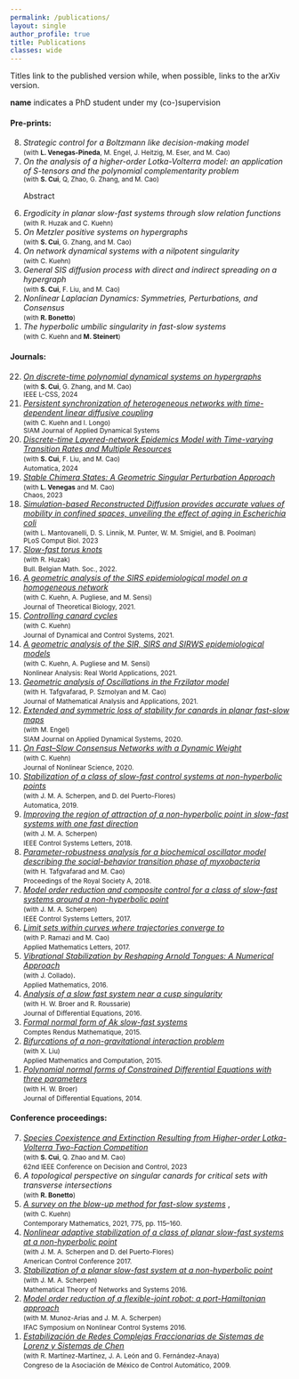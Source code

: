 ```yaml
---
permalink: /publications/
layout: single
author_profile: true
title: Publications
classes: wide
---
```


<style>
.abstract {
  position: relative;
  display: inline-block;
  cursor: pointer;
}

.abstract .abstract-text {
  visibility: hidden;
  width: 700px;
  background-color: #F2EBEA; /* Change background color for better visibility */
  color: black; /* Change text color for better visibility */
  text-align: left;
  font-size: 12px;
  border-radius: 5px;
  padding: 5px;
  position: absolute;
  z-index: 1;
  bottom: 50%; /* Position the tooltip above the text */
  left: 50%;
  margin-left: 5px;
  opacity: 0;
  transition: opacity 0.3s;
  border: .1px solid black; /* Added border for debugging */
}

.abstract:hover .abstract-text {
  visibility: visible;
  opacity: 1;
}
</style>

Titles link to the published version while, when possible, <i class="ai ai-arxiv"></i> links to the arXiv version.<br>

**name** indicates a PhD student under my (co-)supervision

#### Pre-prints:

<ol reversed="">

<!--
<li>
  <em>On the Eigenvalues of Graphs with Mixed Algebraic Structure</em> <br>
  <small>(with **R. Bonetto**) </small>
  </li>
<-->

<!--
<li>
  <em>Networks of Pendula with Diffusive Interactions</em> <br>
  <small>(with **R. Bonetto** and C. Kuehn) </small>
  </li>
<-->
<li>
  <em>Strategic control for a Boltzmann like decision-making model</em> <span><a href="https://arxiv.org/abs/2405.10915" target="_blank" rel="noopener noreferrer"><i class="ai ai-arxiv"></i></a></span><br>
<small>(with <b>L. Venegas-Pineda</b>, M. Engel, J. Heitzig, M. Eser, and M. Cao)</small><br>
  <!--
  <span class="abstract">Abstract
      <span class="abstract-text">We study a prototypical non-polynomial decision-making model for which agents in a population potentially alternate between two consumption strategies, one related to the exploitation of an unlimited but considerably expensive resource and the other a comparably cheaper but restricted and slowly renewable source. In particular, we study a model following a Boltzmann-like exploration policy, enhancing the accuracy at which the exchange rates are captured with respect to classical polynomial approaches by considering sigmoidal functions to represent the cost-profit relation in both exploit strategies. Additionally, given the intrinsic timescale separation between the decision-making process and recovery rates of the renewable resource, we use geometric singular perturbation theory to analyze the model. We further use numerical analysis to determine parameter ranges for which the model undergoes bifurcations. These bifurcations, being related to critical states of the system, are relevant to the fast transitions between strategies. Hence, we design controllers to regulate such rapid transitions by taking advantage of the system's criticality.</span>
    </span>
  -->
  </li> 

 <li>
  <em>On the analysis of a higher-order Lotka-Volterra model: an application of S-tensors and the polynomial complementarity problem</em> <span><a href="https://arxiv.org/abs/2405.18333" target="_blank" rel="noopener noreferrer"><i class="ai ai-arxiv"></i></a></span><br>
<small>(with <b>S. Cui</b>, Q, Zhao, G. Zhang, and M. Cao)</small><br>
    
   <span class="abstract">Abstract
      <span class="abstract-text">It is known that the effect of species' density on species' growth is non-additive in real ecological systems. This challenges the conventional Lotka-Volterra model, where the interactions are always pairwise and their effects are additive. To address this challenge, we introduce HOIs (Higher-Order Interactions) which are able to capture, for example, the indirect effect of one species on a second one correlating to a third species. Towards this end, we propose a general higher-order Lotka-Volterra model. We provide an existence result of a positive equilibrium for a non-homogeneous polynomial equation system with the help of S-tensors. Afterward, by utilizing the latter result, as well as the theory of monotone systems and results from the polynomial complementarity problem, we provide comprehensive results regarding the existence, uniqueness, and stability of the corresponding equilibrium. These results can be regarded as natural extensions of many analogous ones for the classical Lotka-Volterra model, especially in the case of full cooperation, competition among two factions, and pure competition. Finally, illustrative numerical examples are provided to highlight our contributions.
      </span>
  </span>
  
  </li> 

  <li>
  <em>Ergodicity in planar slow-fast systems through slow relation functions </em> <span><a href="https://arxiv.org/abs/2402.16511" target="_blank" rel="noopener noreferrer"><i class="ai ai-arxiv"></i></a></span><br>
  <small>(with R. Huzak and C. Kuehn) </small>
  </li> 

  <li>
  <em>On Metzler positive systems on hypergraphs </em> <span><a href="https://arxiv.org/abs/2401.03652" target="_blank" rel="noopener noreferrer"><i class="ai ai-arxiv"></i></a></span><br>
  <small>(with <b>S. Cui</b>, G. Zhang, and M. Cao) </small>
  </li> 

  <li>
  <em>On network dynamical systems with a nilpotent singularity</em> <span><a href="https://arxiv.org/abs/2310.08947" target="_blank" rel="noopener noreferrer"><i class="ai ai-arxiv"></i></a></span> <br>
  <small>(with C. Kuehn) </small>
  </li>
  
  <li>
  <em>General SIS diffusion process with direct and indirect spreading on a hypergraph </em> <span><a href="https://arxiv.org/abs/2306.00619" target="_blank" rel="noopener noreferrer"><i class="ai ai-arxiv"></i></a></span> <br>
  <small>(with <b>S. Cui</b>, F. Liu, and M. Cao) </small>
  </li> 

  <li>
  <em>Nonlinear Laplacian Dynamics: Symmetries, Perturbations, and Consensus
  </em> <span><a href="https://arxiv.org/abs/2206.04442" target="_blank" rel="noopener noreferrer"><i class="ai ai-arxiv"></i></a></span> <br>
  <small>(with <b>R. Bonetto</b>) </small>
  </li>  

  <li>
  <em>The hyperbolic umbilic singularity in fast-slow systems</em> <span><a href="https://arxiv.org/abs/2202.01662" target="_blank" rel="noopener noreferrer"><i class="ai ai-arxiv"></i></a></span> <br>
  <small>(with C. Kuehn and <b>M. Steinert</b>) </small>
  </li>

</ol>


#### Journals:

<ol reversed="">

 <li>
  <a  href="https://ieeexplore-ieee-org.proxy-ub.rug.nl/document/10540364" target="_blank" rel="noopener noreferrer"><em>On discrete-time polynomial dynamical systems on hypergraphs</em></a> <span><a href="https://arxiv.org/abs/2403.03416" target="_blank" rel="noopener noreferrer"><i class="ai ai-arxiv"></i></a></span><br>
<small>(with <b>S. Cui</b>, G. Zhang, and M. Cao) <br>
IEEE L-CSS, 2024
</small>
  </li> 

<li>
  <a href="https://epubs.siam.org/doi/full/10.1137/23M1602024" target="_blank" rel="noopener noreferrer"><em>Persistent synchronization of heterogeneous networks with time-dependent linear diffusive coupling</em></a>
    <span><a href="http://arxiv.org/abs/2305.05747" target="_blank" rel="noopener noreferrer"><i class="ai ai-arxiv"></i></a></span><br>
  <small>(with C. Kuehn and I. Longo) <br>
  SIAM Journal of Applied Dynamical Systems
  </small>
  </li>  

<li>
  <a href="https://www.sciencedirect.com/science/article/pii/S0005109823004673" target="_blank" rel="noopener noreferrer"><em>Discrete-time Layered-network Epidemics Model with Time-varying Transition Rates and Multiple Resources</em></a> 
     <span><a href="https://arxiv.org/abs/2206.07425" target="_blank" rel="noopener noreferrer" style="color:#000000;"><i class="ai ai-arxiv"></i></a></span> <br>
  <small>(with <b>S. Cui</b>, F. Liu, and M. Cao) </small><br>
     <small> Automatica, 2024 </small>
  </li> 

<li>
  <a href="https://pubs.aip.org/aip/cha/article-abstract/33/11/113123/2921784/Stable-chimera-states-A-geometric-singular?redirectedFrom=fulltext" target="_blank" rel="noopener noreferrer"><em>Stable Chimera States: A Geometric Singular Perturbation Approach
  </em></a> 
  <span><a href="https://arxiv.org/abs/2301.07071" target="_blank" rel="noopener noreferrer" style="color:#000000;"><i class="ai ai-arxiv"></i></a></span> <br>
  <small>(with <b>L. Venegas</b> and M. Cao) <br>
  Chaos, 2023
  </small>
  </li>  

<li>
<a href="https://pubmed.ncbi.nlm.nih.gov/37695774/" target="_blank" rel="noopener noreferrer"><em> Simulation-based Reconstructed Diffusion provides accurate values of mobility in confined spaces, unveiling the effect of aging in Escherichia coli</em></a> 
 <br>
<small>(with L. Mantovanelli, D. S. Linnik, M. Punter, W. M. Smigiel, and B. Poolman) <br>
PLoS Comput Biol. 2023 
</small>
</li>  

<li>  
  <a href="https://projecteuclid.org/journals/bulletin-of-the-belgian-mathematical-society-simon-stevin/volume-29/issue-3/Slow-fast-torus-knots/10.36045/j.bbms.220208.short" target="_blank" rel="noopener noreferrer"><em> Slow-fast torus knots</em></a> 
  <span><a href="http://arxiv.org/abs/2103.05989" target="_blank" rel="noopener noreferrer" style="color:#000000;"><i class="ai ai-arxiv"></i></a></span> <br>
<small>(with R. Huzak) </small>
<br>
<small>Bull. Belgian Math. Soc., 2022.</small>
</li>
  
  
<li>
<a href="https://link.springer.com/article/10.1007%2Fs00285-021-01664-5" target="_blank" rel="noopener noreferrer"><em> A geometric analysis of the SIRS epidemiological model on a homogeneous network</em></a>
<span> <a href="https://arxiv.org/abs/2011.02169" target="_blank" rel="noopener noreferrer" style="color:#000000;"><i class="ai ai-arxiv"></i></a></span><br>
<small>(with C. Kuehn, A. Pugliese, and M. Sensi) </small><br>
<small>Journal of Theoretical Biology, 2021.</small>
</li>

<li>
<a href="https://link.springer.com/article/10.1007/s10883-021-09553-2" target="_blank" rel="noopener noreferrer"><em>Controlling canard cycles</em></a>
<span><a href="https://arxiv.org/abs/1911.11861" style="color:#000000;"><i class="ai ai-arxiv"></i></a></span><br>
<small>(with C. Kuehn) </small><br>
<small>Journal of Dynamical and Control Systems, 2021.</small>
</li>

<li>
<a href="https://www.sciencedirect.com/science/article/pii/S1468121820301383?via%3Dihub" target="_blank" rel="noopener noreferrer"><em>A geometric analysis of the SIR, SIRS and SIRWS epidemiological models</em></a> <br>
<small>(with C. Kuehn,  A. Pugliese and M. Sensi)</small><br>
<small>Nonlinear Analysis: Real World Applications, 2021.</small>
</li>

<li>
<a href="https://www.sciencedirect.com/science/article/pii/S0022247X2030888X" target="_blank" rel="noopener noreferrer"><em>Geometric analysis of Oscillations in the Frzilator model</em></a> <span><a href="https://arxiv.org/abs/1912.00659" style="color:#000000;"><i class="ai ai-arxiv"></i></a></span><br>
<small>(with H. Tafgvafarad, P. Szmolyan and M. Cao)</small><br>
<small>Journal of Mathematical Analysis and Applications, 2021.</small>
</li>

<li>
<a href="https://epubs.siam.org/doi/abs/10.1137/20M1313611" target="_blank" rel="noopener noreferrer"><em>Extended and symmetric loss of stability for canards in planar fast-slow maps</em></a> <span><a href="https://arxiv.org/abs/1912.10286" target="_blank" rel="noopener noreferrer" style="color:#000000;"><i class="ai ai-arxiv"></i></a></span><br>
<small>(with M. Engel)</small><br>
<small> SIAM Journal on Applied Dynamical Systems, 2020.</small>
</li>

<li>
<a href="https://link.springer.com/article/10.1007/s00332-020-09634-9" target="_blank" rel="noopener noreferrer">
<em>On Fast–Slow Consensus Networks with a Dynamic Weight</em></a> <span><a href="https://arxiv.org/abs/1904.02690" target="_blank" rel="noopener noreferrer" style="color:#000000;"><i class="ai ai-arxiv"></i></a></span> <br>
<small>(with C. Kuehn)</small><br>
<small>Journal of Nonlinear Science, 2020.</small>
</li>

<li>
<a href="https://doi.org/10.1016/j.automatica.2018.10.008" target="_blank" rel="noopener noreferrer">
<em>Stabilization of a class of slow-fast control systems at non-hyperbolic points</em></a>&nbsp;<br>
<small>(with J. M. A. Scherpen, and D. del Puerto-Flores)</small><br>
<small>Automatica, 2019.</small>
</li>

<li>
<em><a title="improving-region-attraction-2" href="https://ieeexplore.ieee.org/document/8353454/" target="_blank" rel="noopener noreferrer">Improving the region of attraction of a non-hyperbolic point in slow-fast systems with one fast direction</a> </em><br>
<small>(with J. M. A. Scherpen)</small><br>
<small>IEEE Control Systems Letters, 2018.</small>
</li>

<li>
<em><a href="http://rspa.royalsocietypublishing.org/content/474/2209/20170499" target="_blank" rel="noopener noreferrer">Parameter-robustness analysis for a biochemical oscillator model describing the social-behavior transition phase of myxobacteria</a></em><br>
<small>(with H. Tafgvafarad and M. Cao)</small><br>
<small>Proceedings of the Royal Society A, 2018.</small>
</li>

<li>
<em><a href="https://ieeexplore.ieee.org/document/7926328/" target="_blank" rel="noopener noreferrer">Model order reduction and composite control for a class of slow-fast systems around a non-hyperbolic point</a></em> <br>
<small>(with J. M. A. Scherpen)</small><br>
<small>IEEE Control Systems Letters, 2017.</small>
</li>

<li>
<em><a href="https://www.sciencedirect.com/science/article/pii/S0893965917300083" target="_blank" rel="noopener noreferrer">Limit sets within curves where trajectories converge to</a></em><br>
<small>(with P. Ramazi and M. Cao)</small><br>
<small>Applied Mathematics Letters, 2017.</small>
</li>

<li>
<em><a href="http://file.scirp.org/pdf/AM_2016102814120178.pdf" target="_blank" rel="noopener noreferrer">Vibrational Stabilization by Reshaping Arnold Tongues: A Numerical Approach</a></em>
<br><small>(with J. Collado)</small>.<br>
<small>Applied Mathematics, 2016.</small>
</li>

<li>
<em><a href="https://www.sciencedirect.com/science/article/pii/S0022039615005884" target="_blank" rel="noopener noreferrer">Analysis of a slow fast system near a cusp singularity</a></em> <a href="https://arxiv.org/abs/1506.08679" target="_blank" rel="noopener noreferrer" style="color:#000000;"><i class="ai ai-arxiv"></i></a><br>
<small>(with H. W. Broer and R. Roussarie)</small><br>
<small>Journal of Differential Equations, 2016.</small>
</li>

<li>
<em><a href="https://www.sciencedirect.com/science/article/pii/S1631073X15001739"  target="_blank" rel="noopener noreferrer">Formal normal form of Ak slow-fast systems</a></em>&nbsp;<a href="https://arxiv.org/abs/1504.00122" target="_blank" rel="noopener noreferrer" style="color:#000000;"><i class="ai ai-arxiv"></i></a><br>
<small>Comptes Rendus Mathematique, 2015.</small>
</li>

<li>
<em><a href="https://www.sciencedirect.com/science/article/abs/pii/S0096300314015987" target="_blank" rel="noopener noreferrer">Bifurcations of a non-gravitational interaction problem</a></em><br>
<small>(with X. Liu)</small><br>
<small>Applied Mathematics and Computation, 2015.</small>
</li>

<li>
<em><a href="https://www.sciencedirect.com/science/article/pii/S0022039614001739" target="_blank" rel="noopener noreferrer">Polynomial normal forms of Constrained Differential Equations with three parameters</a></em> <a href="https://arxiv.org/abs/1401.3932" style="color:#000000;"><i class="ai ai-arxiv"></i></a><br>
<small>(with H. W. Broer)</small><br>
<small>Journal of Differential Equations, 2014.</small>
</li>

</ol>



#### Conference proceedings:

<ol reversed>

  <li>
  <span><a rel="noopener noreferrer" href="https://ieeexplore.ieee.org/document/10384227" target="_blank"><em>Species Coexistence and Extinction Resulting from Higher-order Lotka-Volterra Two-Faction Competition
  </em></a></span> <br>
  <small>(with <b>S. Cui</b>, Q. Zhao and M. Cao) </small><br>
  <small> 62nd IEEE Conference on Decision and Control, 2023 </small>
  </li>  
  
  <li>
  <em>A topological perspective on singular canards for critical sets with transverse intersections
  </em> <span><a href="https://arxiv.org/abs/2304.10822" target="_blank" rel="noopener noreferrer"><i class="ai ai-arxiv"></i></a></span> <br>
  <small>(with <b>R. Bonetto</b>) </small>
  </li>  
  
  <li>
<span><a rel="noopener noreferrer" href="https://www.ams.org/books/conm/775/" target="_blank"><em>A survey on the blow-up method for fast-slow systems</em></a></span> <span style="color:#ff0000;"><span><a href="http://arxiv.org/abs/1901.01402" target="_blank" rel="noopener noreferrer" style="color:#000000;"><i class="ai ai-arxiv"></i></a><span style="color:#000000;">,<br></span></span></span>
<small>(with C. Kuehn)</small>
<br><small>Contemporary Mathematics, 2021, 775, pp. 115–160.</small>
</li>
  
<li><a title="NonLinear2017" rel="noopener noreferrer" href="https://pure.rug.nl/ws/portalfiles/portal/50534300/07963319.pdf" target="_blank"><em>Nonlinear adaptive stabilization of a class of planar slow-fast systems at a non-hyperbolic point</em></a><br>
<small>(with J. M. A. Scherpen and D. del Puerto-Flores)</small><br><small>American Control Conference 2017.</small></li>
  
<li><a rel="noopener noreferrer" href="https://www.rug.nl/research/portal/files/35515263/0036.pdf" target="_blank"><em>Stabilization of a planar slow-fast system at a non-hyperbolic point</em></a><br>
<small>(with J. M. A. Scherpen)</small><br><small>Mathematical Theory of Networks and Systems 2016.</small></li>
  
<li><a href="https://www.sciencedirect.com/science/article/pii/S2405896316318493"><em>Model order reduction of a flexible-joint robot: a port-Hamiltonian approach</em></a><strong><br></strong>
<small>(with M. Munoz-Arias and J. M. A. Scherpen)</small><br><small>IFAC Symposium on Nonlinear Control Systems 2016.</small></li>
  
<li><em><a href="https://www.researchgate.net/publication/259693995_Estabilizacion_de_redes_complejas_fraccionarias_de_sistemas_de_Lorenz_modificados_y_sistemas_de_Chen?channel=doi&linkId=0f31752d5c1ba09be7000000&showFulltext=true" target="_blank" rel="noreferrer noopener">Estabilización de Redes Complejas Fraccionarias de Sistemas de Lorenz y Sistemas de Chen</a></em><strong><br></strong>
<small>(with R. Martínez-Martínez, J. A. León and G. Fernández-Anaya)</small><br><small>Congreso de la Asociación de México de Control Automático, 2009.</small></li></ol>


